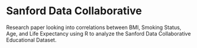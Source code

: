 # Sanford Data Collaborative
Research paper looking into correlations between BMI, Smoking Status, Age, and Life Expectancy using R to analyze the Sanford Data Collaborative Educational Dataset.
